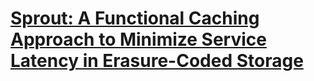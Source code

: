 # [Sprout: A Functional Caching Approach to Minimize Service Latency in Erasure-Coded Storage](http://ieeexplore.ieee.org/stamp/stamp.jsp?tp=&arnumber=8048491)
